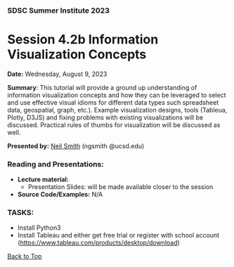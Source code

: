 ### SDSC Summer Institute 2023
# Session 4.2b Information Visualization Concepts

**Date:** Wednesday, August 9, 2023

**Summary**: This tutorial will provide a ground up understanding of information visualization concepts and how they can be leveraged to select and use effective visual idioms for different data types such spreadsheet data, geospatial, graph, etc.). Example visualization designs, tools (Tableua, Plotly, D3JS) and fixing problems with existing visualizations will be discussed. Practical rules of thumbs for visualization will be discussed as well.

**Presented by:** [Neil Smith](https://qi.ucsd.edu/about/leadership/neil-smith/) (ngsmith @ucsd.edu)

### Reading and Presentations:
* **Lecture material:**
   * Presentation Slides: will be made available closer to the session
* **Source Code/Examples:** N/A

### TASKS:
* Install Python3
* Install Tableau and either get free trial or register with school account (https://www.tableau.com/products/desktop/download)

[Back to Top](#top)
